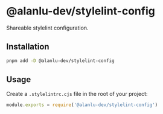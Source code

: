 # @alanlu-dev/stylelint-config

Shareable stylelint configuration.

## Installation

```bash
pnpm add -D @alanlu-dev/stylelint-config
```

## Usage

Create a `.stylelintrc.cjs` file in the root of your project:

```js
module.exports = require('@alanlu-dev/stylelint-config')
```
